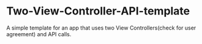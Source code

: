 # Two-View-Controller-API-template
A simple template for an app that uses two View Controllers(check for user agreement) and API calls.
